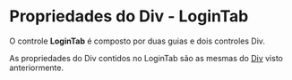 # Propriedades do Div - LoginTab

O controle **LoginTab** é composto por duas guias e dois controles Div.

As propriedades do Div contidos no LoginTab são as mesmas do [Div](http://www.gvinci.com.br/manual/propriedades_do_div.htm) visto anteriormente.

